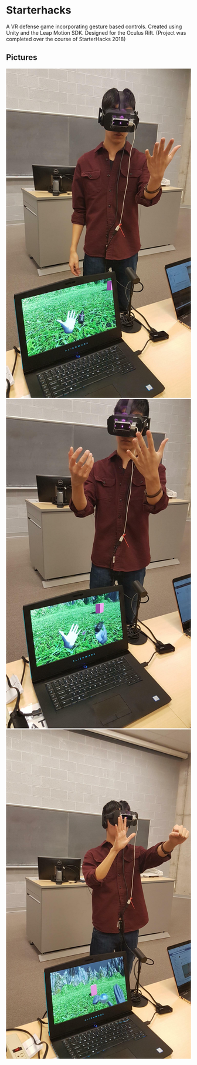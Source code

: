 # Starterhacks
A VR defense game incorporating gesture based controls. Created using Unity and the Leap Motion SDK. Designed for the Oculus Rift. (Project was completed over the course of StarterHacks 2018)
## Pictures
![](screenshots/screenshot1.jpg?raw=false)
![](screenshots/screenshot2.jpg?raw=false)
![](screenshots/screenshot3.jpg?raw=false)
